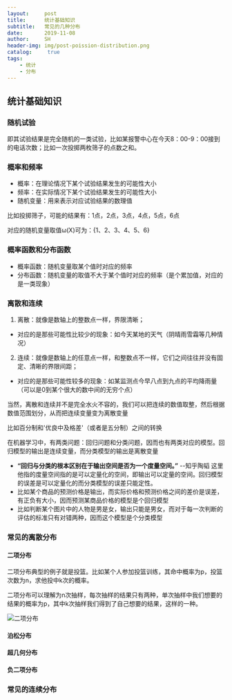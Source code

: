 ```yaml
---
layout:     post
title:      统计基础知识
subtitle:   常见的几种分布
date:       2019-11-08
author:     SH
header-img: img/post-poission-distribution.png
catalog: 	 true
tags:
    - 统计
    - 分布
---
```


## 统计基础知识
### 随机试验
即其试验结果是完全随机的一类试验，比如某报警中心在今天8：00-9：00接到的电话次数；比如一次投掷两枚筛子的点数之和。
### 概率和频率
* 概率：在理论情况下某个试验结果发生的可能性大小
* 频率：在实际情况下某个试验结果发生的可能性大小
* 随机变量：用来表示对应试验结果的数理值

比如投掷筛子，可能的结果有：1点，2点，3点，4点，5点，6点

对应的随机变量取值ω(X)可为：{1、2、3、4、5、6}
### 概率函数和分布函数
* 概率函数：随机变量取某个值时对应的频率
* 分布函数：随机变量的取值不大于某个值时对应的频率（是个累加值，对应的是一类现象）
### 离散和连续
1. 离散：就像是数轴上的整数点一样，界限清晰；
* 对应的是那些可能性比较少的现象：如今天某地的天气（阴晴雨雪霜等几种情况）
2. 连续：就像是数轴上的任意点一样，和整数点不一样，它们之间往往并没有固定、清晰的界限间距；
* 对应的是那些可能性较多的现象：如某监测点今早八点到九点的平均降雨量（可以是0到某个很大的数中间的无穷个点）

当然，离散和连续并不是完全水火不容的，我们可以把连续的数值取整，然后根据数值范围划分，从而把连续变量变为离散变量

比如百分制和'优良中及格差'（或者是五分制）之间的转换

在机器学习中，有两类问题：回归问题和分类问题，因而也有两类对应的模型。回归模型的输出是连续变量，而分类模型的输出是离散变量
* **“回归与分类的根本区别在于输出空间是否为一个度量空间。”** --知乎陶韬
这里他指的度量空间指的是可以定量化的空间，即输出可以定量的空间。回归模型的误差是可以定量化的而分类模型的误差只能定性。
* 比如某个商品的预测价格是输出，而实际价格和预测价格之间的差价是误差，有正负有大小，因而预测某商品价格的模型是个回归模型
* 比如判断某个图片中的人物是男是女，输出只能是男女，而对于每一次判断的评估的标准只有对错两种，因而这个模型是个分类模型

### 常见的离散分布
#### 二项分布
二项分布典型的例子就是投篮。比如某个人参加投篮训练，其命中概率为p，投篮次数为n，求他投中k次的概率。

二项分布可以理解为n次抽样，每次抽样的结果只有两种，单次抽样中我们想要的结果的概率为p，其中k次抽样我们得到了自己想要的结果，这样的一种。

![二项分布](https://latex.codecogs.com/gif.latex?p_{k}=b(i,n,p)=\binom{n}{k}p^{k}(1-p)^{n-k})

#### 泊松分布




#### 超几何分布



#### 负二项分布




### 常见的连续分布
#### 
#### 
#### 
#### 








